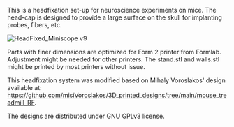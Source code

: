 This is a headfixation set-up for neuroscience experiments on mice. 
The head-cap is designed to provide a large surface on the skull for implanting probes, fibers, etc.

![HeadFixed_Miniscope v9](https://user-images.githubusercontent.com/32208791/162522978-12bf3c75-8d06-4218-846d-83d7ec356620.png)

Parts with finer dimensions are optimized for Form 2 printer from Formlab. Adjustment might be needed for other printers.
The stand.stl and walls.stl might be printed by most printers without issue.

This headfixation system was modified based on Mihaly Voroslakos' design available at:
https://github.com/misiVoroslakos/3D_printed_designs/tree/main/mouse_treadmill_RF.

The designs are distributed under GNU GPLv3 license.
